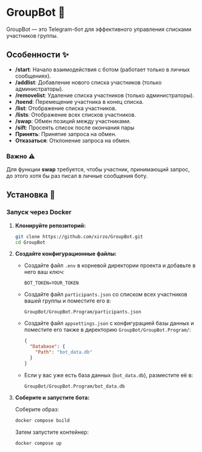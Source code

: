 # GroupBot 🤖

GroupBot — это Telegram-бот для эффективного управления списками участников группы. 

## Особенности ✨

- **/start**: Начало взаимодействия с ботом (работает только в личных сообщениях).
- **/addlist**: Добавление нового списка участников (только администраторы).
- **/removelist**: Удаление списка участников (только администраторы).
- **/toend**: Перемещение участника в конец списка.
- **/list**: Отображение списка участников.
- **/lists**: Отображение всех списков участников.
- **/swap**: Обмен позиций между участниками.
- **/sift**: Просеять список после окончания пары
- **Принять**: Принятие запроса на обмен.
- **Отказаться**: Отклонение запроса на обмен.

### Важно ⚠️

Для функции **swap** требуется, чтобы участник, принимающий запрос, до этого хотя бы раз писал в личные сообщения боту.

## Установка 🚀

### Запуск через Docker

1. **Клонируйте репозиторий:**

    ```sh
    git clone https://github.com/xirzo/GroupBot.git
    cd GroupBot
    ```

2. **Создайте конфигурационные файлы:**

    - Создайте файл `.env` в корневой директории проекта и добавьте в него ваш ключ:
      
      ```env
      BOT_TOKEN=YOUR_TOKEN
      ```

    - Создайте файл `participants.json` со списком всех участников вашей группы и поместите его в:
      
      ```plaintext
      GroupBot/GroupBot.Program/participants.json
      ```

    - Создайте файл `appsettings.json` с конфигурацией базы данных и поместите его также в директорию `GroupBot/GroupBot.Program/`:
      
      ```json
      {
        "Database": {
          "Path": "bot_data.db"
        }
      }
      ```

    - Если у вас уже есть база данных (`bot_data.db`), разместите её в:
      
      ```plaintext
      GroupBot/GroupBot.Program/bot_data.db
      ```

3. **Соберите и запустите бота:**

    Соберите образ:

    ```sh
    docker compose build
    ```

    Затем запустите контейнер:

    ```sh
    docker compose up
    ```
